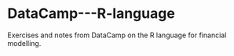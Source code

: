 # DataCamp---R-language
Exercises and notes from DataCamp on the R language for financial modelling.
